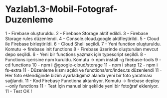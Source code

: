 # Yazlab1.3-Mobil-Fotograf-Duzenleme

1 - Firebase oluşturuldu.
2 - Firebase Storage aktif edildi.
3 - Firebase Storage rules düzenlendi.
4 - Console.cloud.google aktifleştirildi.
5 - Cloud ile Firebase birleştirildi.
6 - Cloud Shell seçildi. 
7 - Yeni function oluşturuldu. Komutu -> firebase init functions
8 - Firebase üzerinde oluşturulan mevcut depo seçildi.
6 - Yeni bir functions yazmak için typescript seçildi.
8 - Functions içerisine npm kuruldu. Komutu -> npm install -g firebase-tools
9 - cd functions
10 - npm i @google-cloud/storage
11 - npm i sharp
12 - npm i fs-extra
11 - Düzenleme kısmı açıldı ve functions/src/index.ts düzenlendi
11 - Her foto eklendiğinde bizim ayarladığımız alanda yeni bir foto yaratması sağlandı.
11 - Kod Firebase Functiona aktarılıyor. Komutu -> firebase deploy --only functions
11 - Test İçin manuel bir şekilde yeni bir fotoğraf ekleniyor. 
11 - Test OK ! 


